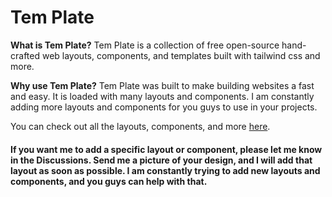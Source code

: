 # Tem Plate

**What is Tem Plate?** Tem Plate is a collection of free open-source hand-crafted web layouts, components, and templates built with tailwind css and more.

**Why use Tem Plate?** Tem Plate was built to make building websites a fast and easy. It is loaded with many layouts and components. I am constantly adding more layouts and components for you guys to use in your projects.

You can check out all the layouts, components, and more [here](https://tem-plate.netlify.app/).

#### If you want me to add a specific layout or component, please let me know in the Discussions. Send me a picture of your design, and I will add that layout as soon as possible. I am constantly trying to add new layouts and components, and you guys can help with that.
